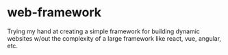 # web-framework
Trying my hand at creating a simple framework for building dynamic websites w/out the complexity of a large framework like react, vue, angular, etc.
